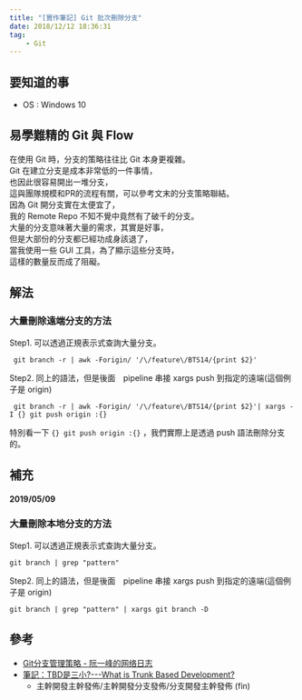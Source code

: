 ```yaml
---
title: "[實作筆記] Git 批次刪除分支"
date: 2018/12/12 18:36:31
tag:
    - Git
---
```


## 要知道的事
- OS : Windows 10

## 易學難精的 Git 與 Flow

在使用 Git 時，分支的策略往往比 Git 本身更複雜。  
Git 在建立分支是成本非常低的一件事情，  
也因此很容易開出一堆分支，  
這與團隊規模和PR的流程有關，可以參考文末的分支策略聯結。  
因為 Git 開分支實在太便宜了，  
我的 Remote Repo 不知不覺中竟然有了破千的分支。  
大量的分支意味著大量的需求，其實是好事，  
但是大部份的分支都已經功成身該退了，  
當我使用一些 GUI 工具，為了顯示這些分支時，  
這樣的數量反而成了阻礙。

## 解法

### 大量刪除遠端分支的方法

Step1. 可以透過正規表示式查詢大量分支。

```shell
 git branch -r | awk -Forigin/ '/\/feature\/BTS14/{print $2}'
```

Step2. 同上的語法，但是後面　pipeline 串接 xargs push 到指定的遠端(這個例子是 origin)

```
 git branch -r | awk -Forigin/ '/\/feature\/BTS14/{print $2}'| xargs -I {} git push origin :{}
```

特別看一下 `{} git push origin :{}` ，我們實際上是透過 push 語法刪除分支的。

## 補充
#### 2019/05/09

### 大量刪除本地分支的方法

Step1. 可以透過正規表示式查詢大量分支。

```shell
git branch | grep "pattern"
```

Step2. 同上的語法，但是後面　pipeline 串接 xargs push 到指定的遠端(這個例子是 origin)

```shell
git branch | grep "pattern" | xargs git branch -D
```

## 參考
- [Git分支管理策略 - 阮一峰的网络日志](http://www.ruanyifeng.com/blog/2012/07/git.html)
- [筆記：TBD是三小?---What is Trunk Based Development?](http://nedwu13.blogspot.com/2014/01/tbd-what-is-trunk-based-development.html)
  - 主幹開發主幹發佈/主幹開發分支發佈/分支開發主幹發佈
(fin)